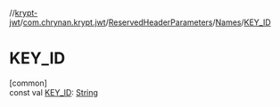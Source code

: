 //[krypt-jwt](../../../../index.md)/[com.chrynan.krypt.jwt](../../index.md)/[ReservedHeaderParameters](../index.md)/[Names](index.md)/[KEY_ID](-k-e-y_-i-d.md)

# KEY_ID

[common]\
const val [KEY_ID](-k-e-y_-i-d.md): [String](https://kotlinlang.org/api/latest/jvm/stdlib/kotlin/-string/index.html)

